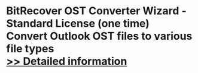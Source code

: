 # BitRecover OST Converter Wizard - Standard License (one time)<br />Convert Outlook OST files to various file types<br />[>> Detailed information](https://secure.shareit.com/shareit/product.html?productid=300878271&affiliateid=200057808)